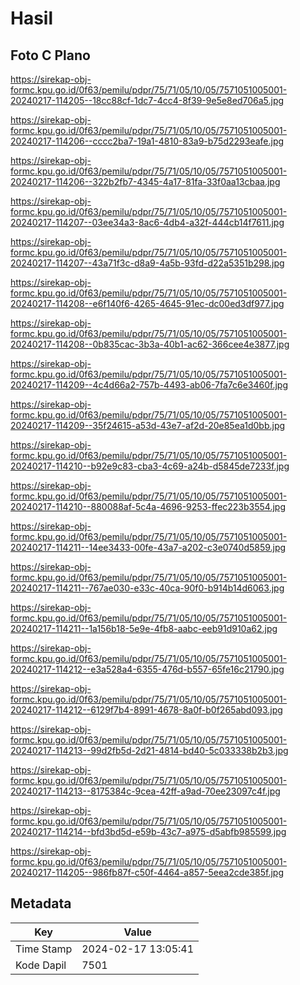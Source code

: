 # Hasil

## Foto C Plano

https://sirekap-obj-formc.kpu.go.id/0f63/pemilu/pdpr/75/71/05/10/05/7571051005001-20240217-114205--18cc88cf-1dc7-4cc4-8f39-9e5e8ed706a5.jpg

https://sirekap-obj-formc.kpu.go.id/0f63/pemilu/pdpr/75/71/05/10/05/7571051005001-20240217-114206--cccc2ba7-19a1-4810-83a9-b75d2293eafe.jpg

https://sirekap-obj-formc.kpu.go.id/0f63/pemilu/pdpr/75/71/05/10/05/7571051005001-20240217-114206--322b2fb7-4345-4a17-81fa-33f0aa13cbaa.jpg

https://sirekap-obj-formc.kpu.go.id/0f63/pemilu/pdpr/75/71/05/10/05/7571051005001-20240217-114207--03ee34a3-8ac6-4db4-a32f-444cb14f7611.jpg

https://sirekap-obj-formc.kpu.go.id/0f63/pemilu/pdpr/75/71/05/10/05/7571051005001-20240217-114207--43a71f3c-d8a9-4a5b-93fd-d22a5351b298.jpg

https://sirekap-obj-formc.kpu.go.id/0f63/pemilu/pdpr/75/71/05/10/05/7571051005001-20240217-114208--e6f140f6-4265-4645-91ec-dc00ed3df977.jpg

https://sirekap-obj-formc.kpu.go.id/0f63/pemilu/pdpr/75/71/05/10/05/7571051005001-20240217-114208--0b835cac-3b3a-40b1-ac62-366cee4e3877.jpg

https://sirekap-obj-formc.kpu.go.id/0f63/pemilu/pdpr/75/71/05/10/05/7571051005001-20240217-114209--4c4d66a2-757b-4493-ab06-7fa7c6e3460f.jpg

https://sirekap-obj-formc.kpu.go.id/0f63/pemilu/pdpr/75/71/05/10/05/7571051005001-20240217-114209--35f24615-a53d-43e7-af2d-20e85ea1d0bb.jpg

https://sirekap-obj-formc.kpu.go.id/0f63/pemilu/pdpr/75/71/05/10/05/7571051005001-20240217-114210--b92e9c83-cba3-4c69-a24b-d5845de7233f.jpg

https://sirekap-obj-formc.kpu.go.id/0f63/pemilu/pdpr/75/71/05/10/05/7571051005001-20240217-114210--880088af-5c4a-4696-9253-ffec223b3554.jpg

https://sirekap-obj-formc.kpu.go.id/0f63/pemilu/pdpr/75/71/05/10/05/7571051005001-20240217-114211--14ee3433-00fe-43a7-a202-c3e0740d5859.jpg

https://sirekap-obj-formc.kpu.go.id/0f63/pemilu/pdpr/75/71/05/10/05/7571051005001-20240217-114211--767ae030-e33c-40ca-90f0-b914b14d6063.jpg

https://sirekap-obj-formc.kpu.go.id/0f63/pemilu/pdpr/75/71/05/10/05/7571051005001-20240217-114211--1a156b18-5e9e-4fb8-aabc-eeb91d910a62.jpg

https://sirekap-obj-formc.kpu.go.id/0f63/pemilu/pdpr/75/71/05/10/05/7571051005001-20240217-114212--e3a528a4-6355-476d-b557-65fe16c21790.jpg

https://sirekap-obj-formc.kpu.go.id/0f63/pemilu/pdpr/75/71/05/10/05/7571051005001-20240217-114212--6129f7b4-8991-4678-8a0f-b0f265abd093.jpg

https://sirekap-obj-formc.kpu.go.id/0f63/pemilu/pdpr/75/71/05/10/05/7571051005001-20240217-114213--99d2fb5d-2d21-4814-bd40-5c033338b2b3.jpg

https://sirekap-obj-formc.kpu.go.id/0f63/pemilu/pdpr/75/71/05/10/05/7571051005001-20240217-114213--8175384c-9cea-42ff-a9ad-70ee23097c4f.jpg

https://sirekap-obj-formc.kpu.go.id/0f63/pemilu/pdpr/75/71/05/10/05/7571051005001-20240217-114214--bfd3bd5d-e59b-43c7-a975-d5abfb985599.jpg

https://sirekap-obj-formc.kpu.go.id/0f63/pemilu/pdpr/75/71/05/10/05/7571051005001-20240217-114205--986fb87f-c50f-4464-a857-5eea2cde385f.jpg


## Metadata

| Key        | Value               |
| ---------- | ------------------- |
| Time Stamp | 2024-02-17 13:05:41 |
| Kode Dapil | 7501                |



